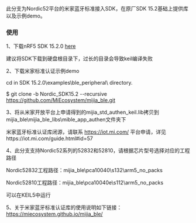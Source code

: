 ﻿此分支为Nordic52平台的米家蓝牙标准接入SDK，在原厂SDK 15.2基础上提供库以及示例demo。

### 使用
1、下载nRF5 SDK 15.2.0 [here](https://www.nordicsemi.com/Software-and-Tools/Software/nRF5-SDK)

建议将SDK下载到硬盘根目录下，过长的目录会导致keil编译失败

2、下载米家标准认证示例demo

cd in SDK 15.2.0\examples\ble_peripheral\ directory.

 $ git clone -b Nordic_SDK15.2 --recursive https://github.com/MiEcosystem/mijia_ble.git

3、将从米家开放平台上申请得到的mijia_std_authen_keil.lib拷贝到mijia_ble\mijia_ble_libs\mible_app_authen文件夹下

米家蓝牙标准认证库闭源，请联系 https://iot.mi.com/ 平台申请，详见https://iot.mi.com/guide.html#id=57

4、此分支支持Nordic52系列的52832和52810，请根据芯片型号选择对应的工程路径

Nordic52832工程路径：mijia_ble\pca10040\s132\arm5_no_packs

Nordic52810工程路径：mijia_ble\pca10040e\s112\arm5_no_packs

可以在KEIL5中运行

5、关于米家蓝牙标准认证库的使用说明如下链接：https://miecosystem.github.io/mijia_ble/ 
